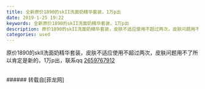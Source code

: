 ```yaml
---
title: 全新原价1890的skII洗面奶精华套装，1万p出
date: 2019-1-25 19:22
keywords: 全新原价1890的skII洗面奶精华套装，1万p出
description: 原价1890的skII洗面奶精华套装，皮肤不适应使用不超过两次，皮肤问题用不了所以肯定是新的，1万p出，联系qq 2659767912
categories: used
---
```

<td class="t_f" id="postmessage_2798895">

<font style="background-color:rgba(255, 255, 255, 0)">原价1890的skII洗面奶精华套装，皮肤不适应使用不超过两次，皮肤问题用不了所以肯定是新的，1万p出，联系qq <a href="http://www.flw.ph/tel:2659767912" target="_blank">2659767912</a></font><font style="background-color:rgba(255, 255, 255, 0)"></font><br/>
<br/>
</td>
###### 转载自[菲龙网]